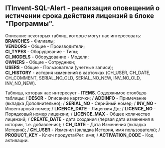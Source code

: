 ## ITInvent-SQL-Alert - реализация оповещений о истичении срока действия лицензий в блоке "Программы".

Описание некоторых таблиц, которые могут нас интересовать: \
**BRANCHES** - Филиалы; \
**VENDORS** - Общие - Производители; \
**CI_TYPES** - Оборудование - Типы; \
**CI_MODELS** - Оборудование - Модели; \
**OWNERS** - Общие - Сотрудники; \
**USERS** - Общие - Пользователи (учетные записи); \
**CI_HISTORY** - история изменений в карточках (CH_USER, CH_DATE, CH_COMMENT, SERIAL_NO_OLD, SERIAL_NO_NEW, INV_NO_OLD, INV_NO_NEW).

Таблица, которая нас интересует - **ITEMS**. Содержимое столбцов таблицы: /
**DESCR** - Описание карточки; /
**ADDINFO** - Примечание (вкладка Дополнительно); /
**SERIAL_NO** - Серийный номер; /
**INV_NO** - Инвентарный номер; /
**LICENCE_DATE** - Лицензия До; /
**LICENCE_NO** - Порядковый номер лицензии; /
**LICENCE_MAX** - Общее количество лицензий; /
**CREATE_DATE** - дата создания (первая дата изменения в истории, т.е. добавления); /
**CH_DATE** - Дата Изменения (вкладка История); /
**CH_USER** - Изменил (вкладка История, имя пользователя); /
**PRODUCT_KEY** - Ключ продукта/Рег. имя; /
**ACTIVATION_CODE** - Код активации.
